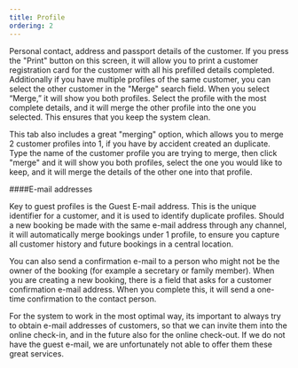 ```yaml
---
title: Profile
ordering: 2
---
```

Personal contact, address and passport details of the customer. If you press the "Print" button on this screen, it will allow you to print a customer registration card for the customer with all his prefilled details completed. Additionally if you have multiple profiles of the same customer, you can select the other customer in the "Merge" search field. When you select “Merge,” it will show you both profiles. Select the profile with the most complete details, and it will merge the other profile into the one you selected. This ensures that you keep the system clean.

This tab also includes a great "merging" option, which allows you to merge 2 customer profiles into 1, if you have by accident created an duplicate. Type the name of the customer profile you are trying to merge, then click "merge" and it will show you both profiles, select the one you would like to keep, and it will merge the details of the other one into that profile.

####E-mail addresses

Key to guest profiles is the Guest E-mail address. This is the unique identifier for a customer, and it is used to identify duplicate profiles. Should a new booking be made with the same e-mail address through any channel, it will automatically merge bookings under 1 profile, to ensure you capture all customer history and future bookings in a central location.

You can also send a confirmation e-mail to a person who might not be the owner of the booking (for example a secretary or family member). When you are creating a new booking, there is a field that asks for a customer confirmation e-mail address. When you complete this, it will send a one-time confirmation to the contact person.

For the system to work in the most optimal way, its important to always try to obtain e-mail addresses of customers, so that we can invite them into the online check-in, and in the future also for the online check-out. If we do not have the guest e-mail, we are unfortunately not able to offer them these great services.
